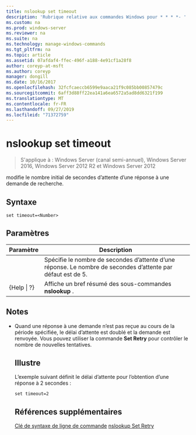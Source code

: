 ```yaml
---
title: nslookup set timeout
description: 'Rubrique relative aux commandes Windows pour * * * *- '
ms.custom: na
ms.prod: windows-server
ms.reviewer: na
ms.suite: na
ms.technology: manage-windows-commands
ms.tgt_pltfrm: na
ms.topic: article
ms.assetid: 07afdaf4-ffec-496f-a188-4e91cf1a28f8
author: coreyp-at-msft
ms.author: coreyp
manager: dongill
ms.date: 10/16/2017
ms.openlocfilehash: 32fcfcaeccb6599e9aaca21f9c085bb00857479c
ms.sourcegitcommit: 6aff3d88ff22ea141a6ea6572a5ad8dd6321f199
ms.translationtype: MT
ms.contentlocale: fr-FR
ms.lasthandoff: 09/27/2019
ms.locfileid: "71372759"
---
```

# <a name="nslookup-set-timeout"></a>nslookup set timeout

>S'applique à : Windows Server (canal semi-annuel), Windows Server 2016, Windows Server 2012 R2 et Windows Server 2012

modifie le nombre initial de secondes d’attente d’une réponse à une demande de recherche.
## <a name="syntax"></a>Syntaxe
```
set timeout=<Number>
```
## <a name="parameters"></a>Paramètres

|    Paramètre    |                                           Description                                            |
|-----------------|--------------------------------------------------------------------------------------------------|
|    <Number>     | Spécifie le nombre de secondes d’attente d’une réponse. Le nombre de secondes d’attente par défaut est de 5. |
| {Help &#124; ?} |                      Affiche un bref résumé des sous-commandes **nslookup** .                       |

## <a name="remarks"></a>Notes
- Quand une réponse à une demande n’est pas reçue au cours de la période spécifiée, le délai d’attente est doublé et la demande est renvoyée. Vous pouvez utiliser la commande **Set Retry** pour contrôler le nombre de nouvelles tentatives.
  ## <a name="BKMK_examples"></a>Illustre
  L’exemple suivant définit le délai d’attente pour l’obtention d’une réponse à 2 secondes :
  ```
  set timeout=2
  ```
  ## <a name="additional-references"></a>Références supplémentaires
  [Clé de syntaxe de ligne de commande](command-line-syntax-key.md)
  [nslookup Set Retry](nslookup-set-retry.md)
